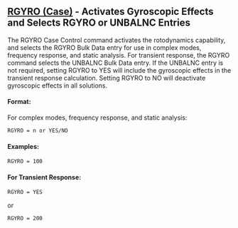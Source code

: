 ## [RGYRO (Case)](https://help.hexagonmi.com/bundle/MSC_Nastran_2022.4/page/Nastran_Combined_Book/qrg/casecontrol4a/TOC.RGYRO.Case.xhtml) - Activates Gyroscopic Effects and Selects RGYRO or UNBALNC Entries

The RGYRO Case Control command activates the rotodynamics capability, and selects the RGYRO Bulk Data entry for use in complex modes, frequency response, and static analysis. For transient response, the RGYRO command selects the UNBALNC Bulk Data entry. If the UNBALNC entry is not required, setting RGYRO to YES will include the gyroscopic effects in the transient response calculation. Setting RGYRO to NO will deactivate gyroscopic effects in all solutions.

#### Format:
For complex modes, frequency response, and static analysis:

```nastran
RGYRO = n or YES/NO
```

#### Examples:

```nastran
RGYRO = 100
```

#### For Transient Response:

```nastran
RGYRO = YES
```

or

```nastran
RGYRO = 200
```
